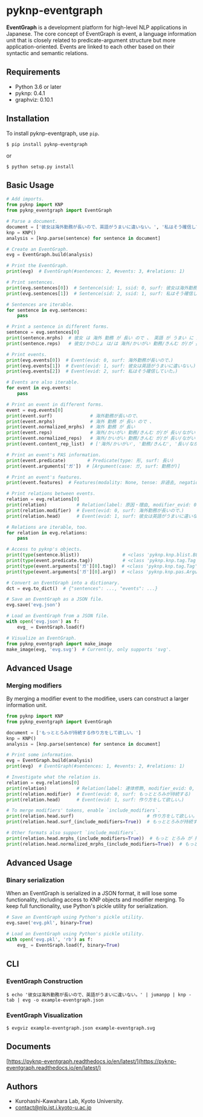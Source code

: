 # pyknp-eventgraph

**EventGraph** is a development platform for high-level NLP applications in Japanese.
The core concept of EventGraph is event, a language information unit that is closely related to predicate-argument structure but more application-oriented.
Events are linked to each other based on their syntactic and semantic relations.

## Requirements

- Python 3.6 or later
- pyknp: 0.4.1
- graphviz: 0.10.1

## Installation

To install pyknp-eventgraph, use `pip`.

```
$ pip install pyknp-eventgraph
```

or

```
$ python setup.py install
```

## Basic Usage

```python
# Add imports.
from pyknp import KNP
from pyknp_eventgraph import EventGraph

# Parse a document.
document = ['彼女は海外勤務が長いので、英語がうまいに違いない。', '私はそう確信していた。']
knp = KNP()
analysis = [knp.parse(sentence) for sentence in document]

# Create an EventGraph.
evg = EventGraph.build(analysis)

# Print the EventGraph.
print(evg)  # EventGraph(#sentences: 2, #events: 3, #relations: 1)

# Print sentences.
print(evg.sentences[0])  # Sentence(sid: 1, ssid: 0, surf: 彼女は海外勤務が長いので、英語がうまいに違いない。)
print(evg.sentences[1])  # Sentence(sid: 2, ssid: 1, surf: 私はそう確信していた。)

# Sentences are iterable.
for sentence in evg.sentences:
    pass

# Print a sentence in different forms.
sentence = evg.sentences[0]
print(sentence.mrphs)  # 彼女 は 海外 勤務 が 長い ので 、 英語 が うまい に 違いない 。
print(sentence.reps)   # 彼女/かのじょ は/は 海外/かいがい 勤務/きんむ が/が 長い/ながい ので/ので 、/、 英語/えいご が/が 上手い/うまい に/に 違い無い/ちがいない 。/。

# Print events.
print(evg.events[0])  # Event(evid: 0, surf: 海外勤務が長いので、)
print(evg.events[1])  # Event(evid: 1, surf: 彼女は英語がうまいに違いない。)
print(evg.events[2])  # Event(evid: 2, surf: 私はそう確信していた。)

# Events are also iterable.
for event in evg.events:
    pass

# Print an event in different forms.
event = evg.events[0]
print(event.surf)              # 海外勤務が長いので、
print(event.mrphs)             # 海外 勤務 が 長い ので 、
print(event.normalized_mrphs)  # 海外 勤務 が 長い
print(event.reps)              # 海外/かいがい 勤務/きんむ が/が 長い/ながい ので/ので 、/、
print(event.normalized_reps)   # 海外/かいがい 勤務/きんむ が/が 長い/ながい
print(event.content_rep_list)  # ['海外/かいがい', '勤務/きんむ', '長い/ながい']

# Print an event's PAS information.
print(event.predicate)        # Predicate(type: 形, surf: 長い)
print(event.arguments['ガ'])  # [Argument(case: ガ, surf: 勤務が)]

# Print an event's features.
print(event.features)  # Features(modality: None, tense: 非過去, negation: False, state: 状態述語, complement: False)

# Print relations between events.
relation = evg.relations[0]
print(relation)           # Relation(label: 原因・理由, modifier_evid: 0, head_evid: 1)
print(relation.modifier)  # Event(evid: 0, surf: 海外勤務が長いので、)
print(relation.head)      # Event(evid: 1, surf: 彼女は英語がうまいに違いない。)

# Relations are iterable, too.
for relation in evg.relations:
    pass

# Access to pyknp's objects.
print(type(sentence.blist))                # <class 'pyknp.knp.blist.BList'>
print(type(event.predicate.tag))           # <class 'pyknp.knp.tag.Tag'>
print(type(event.arguments['ガ'][0].tag))  # <class 'pyknp.knp.tag.Tag'>
print(type(event.arguments['ガ'][0].arg))  # <class 'pyknp.knp.pas.Argument'>

# Convert an EventGraph into a dictionary.
dct = evg.to_dict()  # {"sentences": ..., "events": ...}

# Save an EventGraph as a JSON file.
evg.save('evg.json')

# Load an EventGraph from a JSON file.
with open('evg.json') as f:
    evg_ = EventGraph.load(f)

# Visualize an EventGraph.
from pyknp_eventgraph import make_image
make_image(evg, 'evg.svg')  # Currently, only supports 'svg'.
```

## Advanced Usage

### Merging modifiers

By merging a modifier event to the modifiee, users can construct a larger information unit.

```python
from pyknp import KNP
from pyknp_eventgraph import EventGraph

document = ['もっととろみが持続する作り方をして欲しい。']
knp = KNP()
analysis = [knp.parse(sentence) for sentence in document]

# Print some information.
evg = EventGraph.build(analysis)
print(evg)  # EventGraph(#sentences: 1, #events: 2, #relations: 1)

# Investigate what the relation is.
relation = evg.relations[0]
print(relation)           # Relation(label: 連体修飾, modifier_evid: 0, head_evid: 1)
print(relation.modifier)  # Event(evid: 0, surf: もっととろみが持続する)
print(relation.head)      # Event(evid: 1, surf: 作り方をして欲しい。)

# To merge modifiers' tokens, enable `include_modifiers`.
print(relation.head.surf)                           # 作り方をして欲しい。
print(relation.head.surf_(include_modifiers=True))  # もっととろみが持続する作り方をして欲しい。

# Other formats also support `include_modifiers`.
print(relation.head.mrphs_(include_modifiers=True))  # もっと とろみ が 持続 する 作り 方 を して 欲しい 。
print(relation.head.normalized_mrphs_(include_modifiers=True))  # もっと とろみ が 持続 する 作り 方 を して 欲しい
```

## Advanced Usage

### Binary serialization

When an EventGraph is serialized in a JSON format, it will lose some functionality, including access to KNP objects and modifier merging.
To keep full functionality, use Python's pickle utility for serialization.

```python
# Save an EventGraph using Python's pickle utility.
evg.save('evg.pkl', binary=True)

# Load an EventGraph using Python's pickle utility.
with open('evg.pkl', 'rb') as f:
    evg_ = EventGraph.load(f, binary=True)
```

## CLI

### EventGraph Construction

```
$ echo '彼女は海外勤務が長いので、英語がうまいに違いない。' | jumanpp | knp -tab | evg -o example-eventgraph.json
```

### EventGraph Visualization

```
$ evgviz example-eventgraph.json example-eventgraph.svg
```

## Documents

[https://pyknp-eventgraph.readthedocs.io/en/latest/](https://pyknp-eventgraph.readthedocs.io/en/latest/)

## Authors

- Kurohashi-Kawahara Lab, Kyoto University.
- contact@nlp.ist.i.kyoto-u.ac.jp
